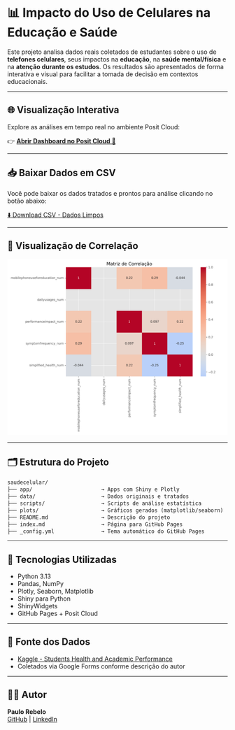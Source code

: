 # 📊 Impacto do Uso de Celulares na Educação e Saúde

Este projeto analisa dados reais coletados de estudantes sobre o uso de **telefones celulares**, seus impactos na **educação**, na **saúde mental/física** e na **atenção durante os estudos**. Os resultados são apresentados de forma interativa e visual para facilitar a tomada de decisão em contextos educacionais.

---

## 🌐 Visualização Interativa

Explore as análises em tempo real no ambiente Posit Cloud:

👉 **[Abrir Dashboard no Posit Cloud 🚀](https://connect.posit.cloud/paulocesar/content/new?tab=example)**

---

## 📥 Baixar Dados em CSV

Você pode baixar os dados tratados e prontos para análise clicando no botão abaixo:

[⬇️ Download CSV - Dados Limpos](./data/dados_uso_celular_limpos.csv)

---

## 📸 Visualização de Correlação

![Matriz de Correlação](./plots/correlacao_uso_celular.png)

---

## 🗂️ Estrutura do Projeto

```
saudecelular/
├── app/                      → Apps com Shiny e Plotly
├── data/                     → Dados originais e tratados
├── scripts/                  → Scripts de análise estatística
├── plots/                    → Gráficos gerados (matplotlib/seaborn)
├── README.md                 → Descrição do projeto
├── index.md                  → Página para GitHub Pages
├── _config.yml               → Tema automático do GitHub Pages
```

---

## 🔧 Tecnologias Utilizadas

- Python 3.13
- Pandas, NumPy
- Plotly, Seaborn, Matplotlib
- Shiny para Python
- ShinyWidgets
- GitHub Pages + Posit Cloud

---

## 📎 Fonte dos Dados

- [Kaggle - Students Health and Academic Performance](https://www.kaggle.com/datasets/innocentmfa/students-health-and-academic-performance/data)
- Coletados via Google Forms conforme descrição do autor

---

## 👨‍💻 Autor

**Paulo Rebelo**  
[GitHub](https://github.com/Rebelo81) | [LinkedIn](https://linkedin.com/in/paulorebelo)